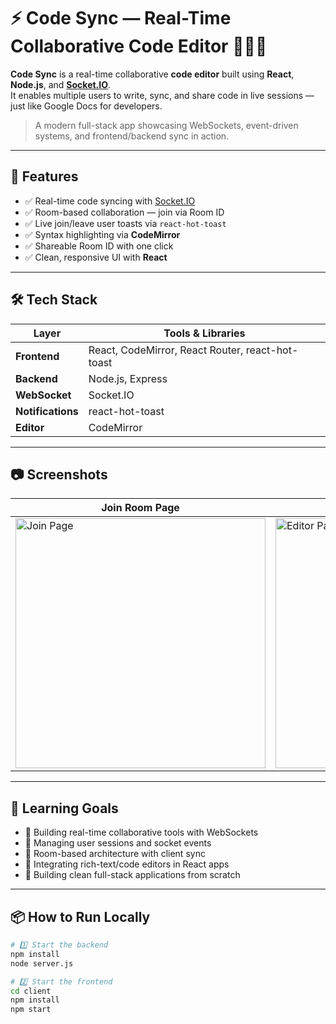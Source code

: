 # ⚡ Code Sync — Real-Time Collaborative Code Editor 🧑‍💻📝

**Code Sync** is a real-time collaborative **code editor** built using **React**, **Node.js**, and [**Socket.IO**](https://socket.io).  
It enables multiple users to write, sync, and share code in live sessions — just like Google Docs for developers.

> A modern full-stack app showcasing WebSockets, event-driven systems, and frontend/backend sync in action.

---

## 🚀 Features

- ✅ Real-time code syncing with [Socket.IO](https://socket.io)
- ✅ Room-based collaboration — join via Room ID
- ✅ Live join/leave user toasts via `react-hot-toast`
- ✅ Syntax highlighting via **CodeMirror**
- ✅ Shareable Room ID with one click
- ✅ Clean, responsive UI with **React**

---

## 🛠️ Tech Stack

| Layer        | Tools & Libraries |
|--------------|-------------------|
| **Frontend** | React, CodeMirror, React Router, react-hot-toast |
| **Backend**  | Node.js, Express |
| **WebSocket**| Socket.IO |
| **Notifications** | react-hot-toast |
| **Editor**   | CodeMirror |

---

## 📷 Screenshots

| Join Room Page | Code Editor Page |
|----------------|------------------|
| <img src="https://github.com/user-attachments/assets/7841823d-0785-4d52-a12d-fc5a20dce9ae" width="400" alt="Join Page" /> | <img src="https://github.com/user-attachments/assets/72c305c3-eed9-46f2-b1d3-bca5aa9de93d" width="400" alt="Editor Page" /> |

---

## 🧠 Learning Goals

- 🔄 Building real-time collaborative tools with WebSockets
- 📡 Managing user sessions and socket events
- 🧩 Room-based architecture with client sync
- 🎨 Integrating rich-text/code editors in React apps
- 🧠 Building clean full-stack applications from scratch

---

## 📦 How to Run Locally

```bash
# 1️⃣ Start the backend
npm install
node server.js

# 2️⃣ Start the frontend
cd client
npm install
npm start
